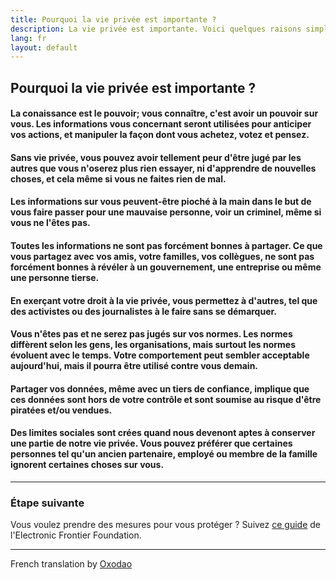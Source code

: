 ```yaml
---
title: Pourquoi la vie privée est importante ?
description: La vie privée est importante. Voici quelques raisons simples.
lang: fr
layout: default
---
```


## Pourquoi la vie privée est importante ?

#### La conaissance est le pouvoir; vous connaître, c'est avoir un pouvoir sur vous. Les informations vous concernant seront utilisées pour anticiper vos actions, et manipuler la façon dont vous achetez, votez et pensez.

#### Sans vie privée, vous pouvez avoir tellement peur d'être jugé par les autres que vous n'oserez plus rien essayer, ni d'apprendre de nouvelles choses, et cela même si vous ne faites rien de mal.

#### Les informations sur vous peuvent-être pioché à la main dans le but de vous faire passer pour une mauvaise personne, voir un criminel, même si vous ne l'êtes pas.

#### Toutes les informations ne sont pas forcément bonnes à partager. Ce que vous partagez avec vos amis, votre familles, vos collègues, ne sont pas forcément bonnes à révéler à un gouvernement, une entreprise ou même une personne tierse.

#### En exerçant votre droit à la vie privée, vous permettez à d'autres, tel que des activistes ou des journalistes à le faire sans se démarquer.

#### Vous n'êtes pas et ne serez pas jugés sur vos normes. Les normes diffèrent selon les gens, les organisations, mais surtout les normes évoluent avec le temps. Votre comportement peut sembler acceptable aujourd'hui, mais il pourra être utilisé contre vous demain.

#### Partager vos données, même avec un tiers de confiance, implique que ces données sont hors de votre contrôle et sont soumise au risque d'être piratées et/ou vendues.

#### Des limites sociales sont crées quand nous devenont aptes à conserver une partie de notre vie privée. Vous pouvez préférer que certaines personnes tel qu'un ancien partenaire, employé ou membre de la famille ignorent certaines choses sur vous.

-----

### Étape suivante
Vous voulez prendre des mesures pour vous protéger ? Suivez [ce guide](https://ssd.eff.org/fr) de l'Electronic Frontier Foundation.

-----
French translation by [Oxodao](https://github.com/milesmcc/whyprivacymatters/pull/4/commits/a9bd1f228e279ba2d067c94bdd89b756bf59dabb)
